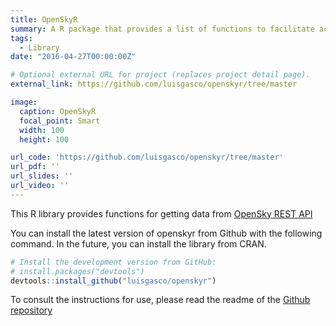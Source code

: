 ```yaml
---
title: OpenSkyR
summary: A R package that provides a list of functions to facilitate access to the data offered by OpenSky-Network..
tags:
  - Library
date: "2016-04-27T00:00:00Z"

# Optional external URL for project (replaces project detail page).
external_link: https://github.com/luisgasco/openskyr/tree/master

image:
  caption: OpenSkyR
  focal_point: Smart
  width: 100
  height: 100

url_code: 'https://github.com/luisgasco/openskyr/tree/master'
url_pdf: ''
url_slides: ''
url_video: ''
---
```


This R library provides functions for getting data from [OpenSky REST API](https://openskynetwork.github.io/opensky-api/rest.html)

You can install the latest version of openskyr from Github with the
following command. In the future, you can install the library from CRAN.

``` r
# Install the development version from GitHub:
# install.packages("devtools")
devtools::install_github("luisgasco/openskyr")
```
To consult the instructions for use, please read the readme of the [Github repository](https://github.com/luisgasco/openskyr)
